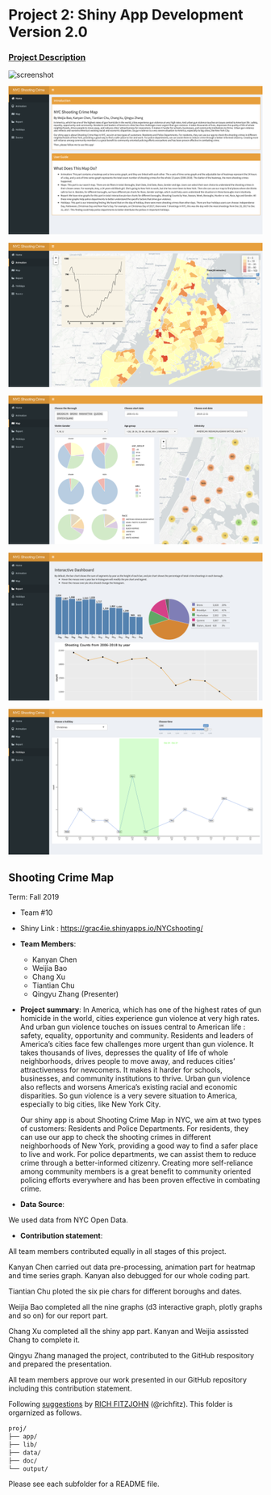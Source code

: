 # Project 2: Shiny App Development Version 2.0

### [Project Description](doc/project2_desc.md)

![screenshot](doc/screenshot2.png)

![screenshot](doc/screenshot11.png)

![screenshot](doc/screenshot22.png)

![screenshot](doc/screenshot33.png)

![screenshot](doc/screenshot44.png)

![screenshot](doc/screenshot55.png)


## Shooting Crime Map
Term: Fall 2019

+ Team #10

+ Shiny Link : https://grac4ie.shinyapps.io/NYCshooting/

+ **Team Members**: 
     + Kanyan Chen
     + Weijia Bao
     + Chang Xu
     + Tiantian Chu
     + Qingyu Zhang (Presenter)      

+ **Project summary**: 
In America, which has one of the highest rates of gun homicide in the world, cities experience gun violence at very high rates.  And urban gun violence touches on issues central to American life : safety, equality, opportunity and community. Residents and leaders of America’s cities face few challenges more urgent than gun violence. It takes thousands of lives, depresses the quality of life of whole neighborhoods, drives people to move away, and reduces cities’ attractiveness for newcomers. It makes it harder for schools, businesses, and community institutions to thrive. Urban gun violence also reflects and worsens America’s existing racial and economic disparities. So gun violence is a very severe situation to America, especially to big cities, like New York City.

  Our shiny app is about Shooting Crime Map in NYC, we aim at two types of customers: Residents and Police Departments. For residents, they can use our app to check the shooting crimes in different neighborhoods of New York, providing a good way to find a safer place to live and work. For police departments, we can assist them to reduce crime through a better-informed citizenry. Creating more self-reliance among community members is a great benefit to community oriented policing efforts everywhere and has been proven effective in combating crime.


+ **Data Source**:

We used data from NYC Open Data.

+ **Contribution statement**: 

All team members contributed equally in all stages of this project.

Kanyan Chen carried out data pre-processing, animation part for heatmap and time series graph. Kanyan also debugged for our whole coding part.

Tiantian Chu ploted the six pie chars for different boroughs and dates.

Weijia Bao completed all the nine graphs (d3 interactive graph, plotly graphs and so on) for our report part.

Chang Xu completed all the shiny app part. Kanyan and Weijia assissted Chang to complete it.

Qingyu Zhang managed the project, contributed to the GitHub respository and prepared the presentation.

All team members approve our work presented in our GitHub repository including this contribution statement.

Following [suggestions](http://nicercode.github.io/blog/2013-04-05-projects/) by [RICH FITZJOHN](http://nicercode.github.io/about/#Team) (@richfitz). This folder is orgarnized as follows.

```
proj/
├── app/
├── lib/
├── data/
├── doc/
└── output/
```

Please see each subfolder for a README file.

